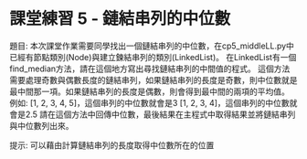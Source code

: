 # 課堂練習 5 - 鏈結串列的中位數

題目:
本次課堂作業需要同學找出一個鏈結串列的中位數，在cp5_middleLL.py中已經有節點類別(Node)與建立鍊結串列的類別(LinkedList)。
在LinkedList有一個find_median方法，請在這個地方寫出尋找鏈結串列的中間值的程式。
這個方法需要處理奇數與偶數長度的鏈結串列，如果鏈結串列的長度是奇數，則中位數就是最中間那一項。如果鏈結串列的長度是偶數，則會得到最中間的兩項的平均值。
例如:
[1, 2, 3, 4, 5]，這個串列的中位數就會是3
[1, 2, 3, 4]，這個串列的中位數就會是2.5
請在這個方法中回傳中位數，最後結果在主程式中取得結果並將鏈結串列與中位數列出來。

提示: 可以藉由計算鏈結串列的長度取得中位數所在的位置
